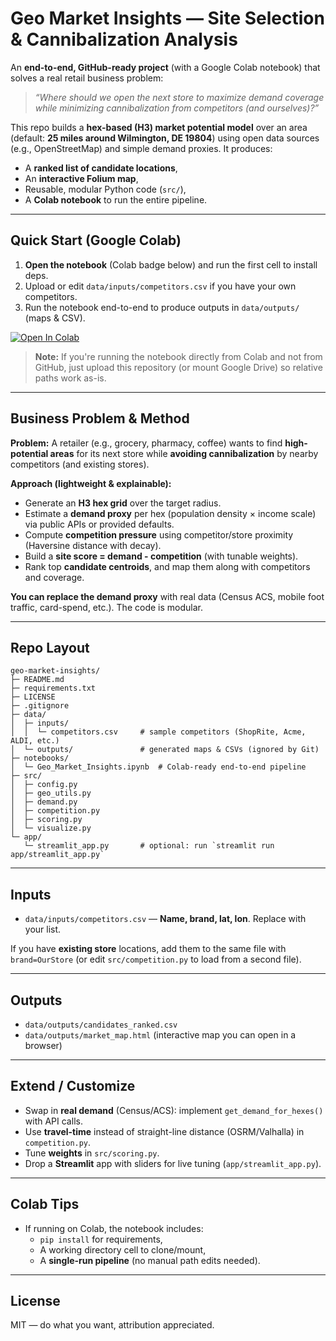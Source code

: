 # Geo Market Insights — Site Selection & Cannibalization Analysis

An **end-to-end, GitHub-ready project** (with a Google Colab notebook) that solves a real retail business problem:
> *“Where should we open the next store to maximize demand coverage while minimizing cannibalization from competitors (and ourselves)?”*

This repo builds a **hex-based (H3) market potential model** over an area (default: **25 miles around Wilmington, DE 19804**) using open data sources (e.g., OpenStreetMap) and simple demand proxies. It produces:
- A **ranked list of candidate locations**,
- An **interactive Folium map**,
- Reusable, modular Python code (`src/`),
- A **Colab notebook** to run the entire pipeline.

---

## Quick Start (Google Colab)

1. **Open the notebook** (Colab badge below) and run the first cell to install deps.
2. Upload or edit `data/inputs/competitors.csv` if you have your own competitors.
3. Run the notebook end-to-end to produce outputs in `data/outputs/` (maps & CSV).

[![Open In Colab](https://colab.research.google.com/assets/colab-badge.svg)](https://colab.research.google.com/github/markhayes0811/geo-market-insights/blob/main/notebooks/Geo_Market_Insights.ipynb)

> **Note:** If you're running the notebook directly from Colab and not from GitHub, just upload this repository (or mount Google Drive) so relative paths work as-is.

---

## Business Problem & Method

**Problem:** A retailer (e.g., grocery, pharmacy, coffee) wants to find **high-potential areas** for its next store while **avoiding cannibalization** by nearby competitors (and existing stores).

**Approach (lightweight & explainable):**
- Generate an **H3 hex grid** over the target radius.
- Estimate a **demand proxy** per hex (population density × income scale) via public APIs or provided defaults.
- Compute **competition pressure** using competitor/store proximity (Haversine distance with decay).
- Build a **site score = demand - competition** (with tunable weights).
- Rank top **candidate centroids**, and map them along with competitors and coverage.

**You can replace the demand proxy** with real data (Census ACS, mobile foot traffic, card-spend, etc.). The code is modular.

---

## Repo Layout

```
geo-market-insights/
├─ README.md
├─ requirements.txt
├─ LICENSE
├─ .gitignore
├─ data/
│  ├─ inputs/
│  │  └─ competitors.csv     # sample competitors (ShopRite, Acme, ALDI, etc.)
│  └─ outputs/               # generated maps & CSVs (ignored by Git)
├─ notebooks/
│  └─ Geo_Market_Insights.ipynb  # Colab-ready end-to-end pipeline
├─ src/
│  ├─ config.py
│  ├─ geo_utils.py
│  ├─ demand.py
│  ├─ competition.py
│  ├─ scoring.py
│  └─ visualize.py
└─ app/
   └─ streamlit_app.py       # optional: run `streamlit run app/streamlit_app.py`
```

---

## Inputs

- `data/inputs/competitors.csv` — **Name, brand, lat, lon**. Replace with your list.

If you have **existing store** locations, add them to the same file with `brand=OurStore` (or edit `src/competition.py` to load from a second file).

---

## Outputs

- `data/outputs/candidates_ranked.csv`
- `data/outputs/market_map.html` (interactive map you can open in a browser)

---

## Extend / Customize

- Swap in **real demand** (Census/ACS): implement `get_demand_for_hexes()` with API calls.
- Use **travel-time** instead of straight-line distance (OSRM/Valhalla) in `competition.py`.
- Tune **weights** in `src/scoring.py`.
- Drop a **Streamlit** app with sliders for live tuning (`app/streamlit_app.py`).

---

## Colab Tips

- If running on Colab, the notebook includes:
  - `pip install` for requirements,
  - A working directory cell to clone/mount,
  - A **single-run pipeline** (no manual path edits needed).

---

## License

MIT — do what you want, attribution appreciated.
